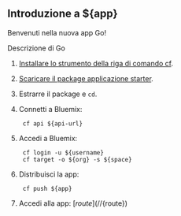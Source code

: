 Introduzione a ${app}
-----------------------------------
Benvenuti nella nuova app Go!

Descrizione di Go

1. [Installare lo strumento della riga di comando cf](${doc-url}/#starters/BuildingWeb.html#install_cf).
2. [Scaricare il package applicazione starter](${ace-url}/rest/apps/${app-guid}/starter-download).
3. Estrarre il package e `cd`.
4. Connetti a Bluemix:

		cf api ${api-url}

5. Accedi a Bluemix:

		cf login -u ${username}
		cf target -o ${org} -s ${space}

6. Distribuisci la app:

		cf push ${app}

7. Accedi alla app: [${route}](//${route})

